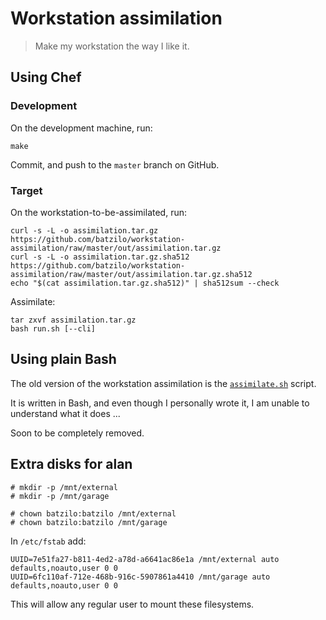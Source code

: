 # Workstation assimilation

> Make my workstation the way I like it.

## Using Chef

### Development

On the development machine, run:
```
make
```

Commit, and push to the `master` branch on GitHub.

### Target

On the workstation-to-be-assimilated, run:
```
curl -s -L -o assimilation.tar.gz        https://github.com/batzilo/workstation-assimilation/raw/master/out/assimilation.tar.gz
curl -s -L -o assimilation.tar.gz.sha512 https://github.com/batzilo/workstation-assimilation/raw/master/out/assimilation.tar.gz.sha512
echo "$(cat assimilation.tar.gz.sha512)" | sha512sum --check
```

Assimilate:
```
tar zxvf assimilation.tar.gz
bash run.sh [--cli]
```

## Using plain Bash

The old version of the workstation assimilation is the
[`assimilate.sh`](assimilate.sh) script.

It is written in Bash, and even though I personally wrote it,
I am unable to understand what it does ...

Soon to be completely removed.

## Extra disks for alan

```
# mkdir -p /mnt/external
# mkdir -p /mnt/garage

# chown batzilo:batzilo /mnt/external
# chown batzilo:batzilo /mnt/garage
```

In `/etc/fstab` add:
```
UUID=7e51fa27-b811-4ed2-a78d-a6641ac86e1a /mnt/external auto defaults,noauto,user 0 0
UUID=6fc110af-712e-468b-916c-5907861a4410 /mnt/garage auto defaults,noauto,user 0 0
```

This will allow any regular user to mount these filesystems.
